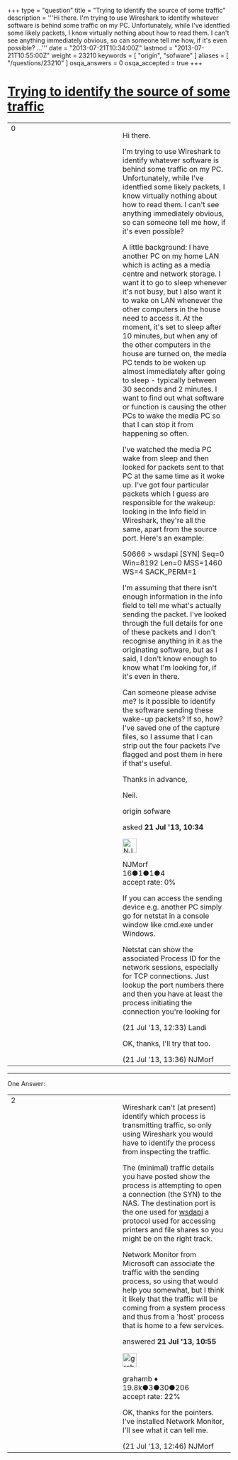 +++
type = "question"
title = "Trying to identify the source of some traffic"
description = '''Hi there. I&#x27;m trying to use Wireshark to identify whatever software is behind some traffic on my PC. Unfortunately, while I&#x27;ve identfied some likely packets, I know virtually nothing about how to read them. I can&#x27;t see anything immediately obvious, so can someone tell me how, if it&#x27;s even possible? ...'''
date = "2013-07-21T10:34:00Z"
lastmod = "2013-07-21T10:55:00Z"
weight = 23210
keywords = [ "origin", "sofware" ]
aliases = [ "/questions/23210" ]
osqa_answers = 0
osqa_accepted = true
+++

<div class="headNormal">

# [Trying to identify the source of some traffic](/questions/23210/trying-to-identify-the-source-of-some-traffic)

</div>

<div id="main-body">

<div id="askform">

<table id="question-table" style="width:100%;"><colgroup><col style="width: 50%" /><col style="width: 50%" /></colgroup><tbody><tr class="odd"><td style="width: 30px; vertical-align: top"><div class="vote-buttons"><div id="post-23210-score" class="post-score" title="current number of votes">0</div><div id="favorite-count" class="favorite-count"></div></div></td><td><div id="item-right"><div class="question-body"><p>Hi there.</p><p>I'm trying to use Wireshark to identify whatever software is behind some traffic on my PC. Unfortunately, while I've identfied some likely packets, I know virtually nothing about how to read them. I can't see anything immediately obvious, so can someone tell me how, if it's even possible?</p><p>A little background: I have another PC on my home LAN which is acting as a media centre and network storage. I want it to go to sleep whenever it's not busy, but I also want it to wake on LAN whenever the other computers in the house need to access it. At the moment, it's set to sleep after 10 minutes, but when any of the other computers in the house are turned on, the media PC tends to be woken up almost immediately after going to sleep - typically between 30 seconds and 2 minutes. I want to find out what software or function is causing the other PCs to wake the media PC so that I can stop it from happening so often.</p><p>I've watched the media PC wake from sleep and then looked for packets sent to that PC at the same time as it woke up. I've got four particular packets which I guess are responsible for the wakeup: looking in the Info field in Wireshark, they're all the same, apart from the source port. Here's an example:</p><p>50666 &gt; wsdapi [SYN] Seq=0 Win=8192 Len=0 MSS=1460 WS=4 SACK_PERM=1</p><p>I'm assuming that there isn't enough information in the info field to tell me what's actually sending the packet. I've looked through the full details for one of these packets and I don't recognise anything in it as the originating software, but as I said, I don't know enough to know what I'm looking for, if it's even in there.</p><p>Can someone please advise me? Is it possible to identify the software sending these wake-up packets? If so, how? I've saved one of the capture files, so I assume that I can strip out the four packets I've flagged and post them in here if that's useful.</p><p>Thanks in advance,</p><p>Neil.</p></div><div id="question-tags" class="tags-container tags">origin sofware</div><div id="question-controls" class="post-controls"></div><div class="post-update-info-container"><div class="post-update-info post-update-info-user"><p>asked <strong>21 Jul '13, 10:34</strong></p><img src="https://secure.gravatar.com/avatar/9656a36332178b9769ee4a5f2c2f0469?s=32&amp;d=identicon&amp;r=g" class="gravatar" width="32" height="32" alt="NJMorf&#39;s gravatar image" /><p>NJMorf<br />
<span class="score" title="16 reputation points">16</span><span title="1 badges"><span class="badge1">●</span><span class="badgecount">1</span></span><span title="1 badges"><span class="silver">●</span><span class="badgecount">1</span></span><span title="4 badges"><span class="bronze">●</span><span class="badgecount">4</span></span><br />
<span class="accept_rate" title="Rate of the user&#39;s accepted answers">accept rate:</span> <span title="NJMorf has no accepted answers">0%</span></p></div></div><div id="comments-container-23210" class="comments-container"><span id="23213"></span><div id="comment-23213" class="comment"><div id="post-23213-score" class="comment-score"></div><div class="comment-text"><p>If you can access the sending device e.g. another PC simply go for netstat in a console window like cmd.exe under Windows.</p><p>Netstat can show the associated Process ID for the network sessions, especially for TCP connections. Just lookup the port numbers there and then you have at least the process initiating the connection you're looking for</p></div><div id="comment-23213-info" class="comment-info"><span class="comment-age">(21 Jul '13, 12:33)</span> Landi</div></div><span id="23217"></span><div id="comment-23217" class="comment"><div id="post-23217-score" class="comment-score"></div><div class="comment-text"><p>OK, thanks, I'll try that too.</p></div><div id="comment-23217-info" class="comment-info"><span class="comment-age">(21 Jul '13, 13:36)</span> NJMorf</div></div></div><div id="comment-tools-23210" class="comment-tools"></div><div class="clear"></div><div id="comment-23210-form-container" class="comment-form-container"></div><div class="clear"></div></div></td></tr></tbody></table>

------------------------------------------------------------------------

<div class="tabBar">

<span id="sort-top"></span>

<div class="headQuestions">

One Answer:

</div>

</div>

<span id="23211"></span>

<div id="answer-container-23211" class="answer accepted-answer">

<table style="width:100%;"><colgroup><col style="width: 50%" /><col style="width: 50%" /></colgroup><tbody><tr class="odd"><td style="width: 30px; vertical-align: top"><div class="vote-buttons"><div id="post-23211-score" class="post-score" title="current number of votes">2</div></div></td><td><div class="item-right"><div class="answer-body"><p>Wireshark can't (at present) identify which process is transmitting traffic, so only using Wireshark you would have to identify the process from inspecting the traffic.</p><p>The (minimal) traffic details you have posted show the process is attempting to open a connection (the SYN) to the NAS. The destination port is the one used for <a href="http://en.m.wikipedia.org/wiki/Web_Services_for_Devices">wsdapi</a> a protocol used for accessing printers and file shares so you might be on the right track.</p><p>Network Monitor from Microsoft can associate the traffic with the sending process, so using that would help you somewhat, but I think it likely that the traffic will be coming from a system process and thus from a 'host' process that is home to a few services.</p></div><div class="answer-controls post-controls"></div><div class="post-update-info-container"><div class="post-update-info post-update-info-user"><p>answered <strong>21 Jul '13, 10:55</strong></p><img src="https://secure.gravatar.com/avatar/d2a7e24ca66604c749c7c88c1da8ff78?s=32&amp;d=identicon&amp;r=g" class="gravatar" width="32" height="32" alt="grahamb&#39;s gravatar image" /><p>grahamb ♦<br />
<span class="score" title="19834 reputation points"><span>19.8k</span></span><span title="3 badges"><span class="badge1">●</span><span class="badgecount">3</span></span><span title="30 badges"><span class="silver">●</span><span class="badgecount">30</span></span><span title="206 badges"><span class="bronze">●</span><span class="badgecount">206</span></span><br />
<span class="accept_rate" title="Rate of the user&#39;s accepted answers">accept rate:</span> <span title="grahamb has 274 accepted answers">22%</span></p></div></div><div id="comments-container-23211" class="comments-container"><span id="23215"></span><div id="comment-23215" class="comment"><div id="post-23215-score" class="comment-score"></div><div class="comment-text"><p>OK, thanks for the pointers. I've installed Network Monitor, I'll see what it can tell me.</p></div><div id="comment-23215-info" class="comment-info"><span class="comment-age">(21 Jul '13, 12:46)</span> NJMorf</div></div></div><div id="comment-tools-23211" class="comment-tools"></div><div class="clear"></div><div id="comment-23211-form-container" class="comment-form-container"></div><div class="clear"></div></div></td></tr></tbody></table>

</div>

<div class="paginator-container-left">

</div>

</div>

</div>

